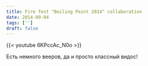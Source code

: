 ```yaml
---
title: Fire fest "Boiling Point 2014" collaboration
date: 2014-09-04
tags: ['']
draft: false
---
```

{{< youtube 6KPccAc_N0o >}}

<p>Есть немного вееров, да и просто классный видос!</p>
